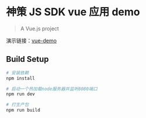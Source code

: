 # 神策 JS SDK vue 应用 demo

> A Vue.js project

演示链接：[vue-demo](https://sensorsdata.github.io/sa-sdk-javascript-demo/vue/dist/)   

## Build Setup

``` bash
# 安装依赖
npm install

# 启动一个热加载node服务器并监听8080端口
npm run dev

# 打生产包
npm run build

```

